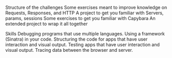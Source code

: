 Structure of the challenges
Some exercises meant to improve knowledge on  Requests, Responses, and HTTP
A project to get you familiar with Servers, params, sessions
Some exercises to get you familiar with Capybara
An extended project to wrap it all together

Skills
Debugging programs that use multiple languages.
Using a framework (Sinatra) in your code.
Structuring the code for apps that have user interaction and visual output.
Testing apps that have user interaction and visual output.
Tracing data between the browser and server.

